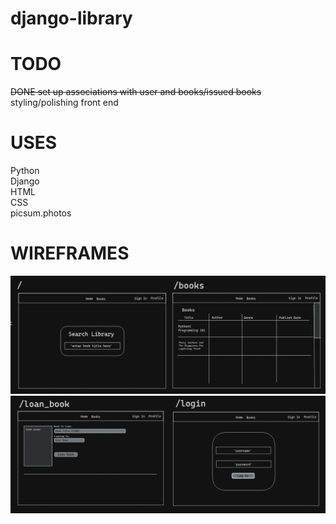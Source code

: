 # django-library
# TODO
~~DONE set up associations with user and books/issued books~~<br/>
styling/polishing front end

# USES
Python<br/>
Django<br/>
HTML<br/>
CSS<br/>
picsum.photos<br/>

# WIREFRAMES
![alt text](library/static/wireframe1.png)
![alt text](library/static/wireframe2.png)